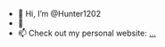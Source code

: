 - 👋 Hi, I’m @Hunter1202
- 👀 
- 📫 Check out my personal website: [...](https://trucla-on-da-web.glitch.me/)

<!---
Hunter1202/Hunter1202 is a ✨ special ✨ repository because its `README.md` (this file) appears on your GitHub profile.
You can click the Preview link to take a look at your changes.
--->
